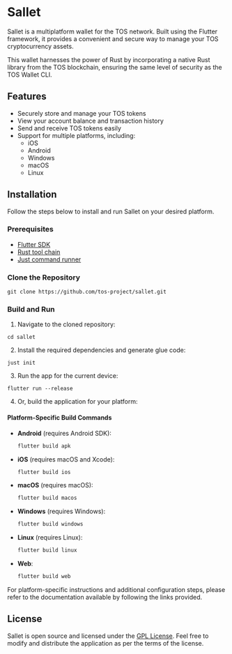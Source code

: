 # Sallet

Sallet is a multiplatform wallet for the TOS network. Built using the Flutter framework, it provides a convenient and secure way to manage your TOS cryptocurrency assets.

This wallet harnesses the power of Rust by incorporating a native Rust library from the TOS blockchain, ensuring the same level of security as the TOS Wallet CLI.

## Features

- Securely store and manage your TOS tokens
- View your account balance and transaction history
- Send and receive TOS tokens easily
- Support for multiple platforms, including:
  - iOS
  - Android
  - Windows
  - macOS
  - Linux

## Installation

Follow the steps below to install and run Sallet on your desired platform.

### Prerequisites

- [Flutter SDK](https://docs.flutter.dev/get-started/install)
- [Rust tool chain](https://www.rust-lang.org/tools/install)
- [Just command runner](https://just.systems/)

### Clone the Repository

```
git clone https://github.com/tos-project/sallet.git
```

### Build and Run

1. Navigate to the cloned repository:

```
cd sallet
```

2. Install the required dependencies and generate glue code:

```
just init
```

3. Run the app for the current device:

```
flutter run --release
```

4. Or, build the application for your platform:

#### Platform-Specific Build Commands

- **Android** (requires Android SDK):
  ```bash
  flutter build apk
  ```

- **iOS** (requires macOS and Xcode):
  ```bash
  flutter build ios
  ```

- **macOS** (requires macOS):
  ```bash
  flutter build macos
  ```

- **Windows** (requires Windows):
  ```bash
  flutter build windows
  ```

- **Linux** (requires Linux):
  ```bash
  flutter build linux
  ```

- **Web**:
  ```bash
  flutter build web
  ```

For platform-specific instructions and additional configuration steps, please refer to the documentation available by following the links provided.

## License

Sallet is open source and licensed under the [GPL License](LICENSE). Feel free to modify and distribute the application as per the terms of the license.
